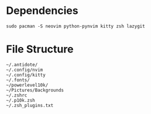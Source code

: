 # Dependencies
```
sudo pacman -S neovim python-pynvim kitty zsh lazygit
```

# File Structure
```
~/.antidote/
~/.config/nvim
~/.config/kitty
~/.fonts/
~/powerlevel10k/
~/Pictures/Backgrounds
~/.zshrc
~/.p10k.zsh
~/.zsh_plugins.txt
```
